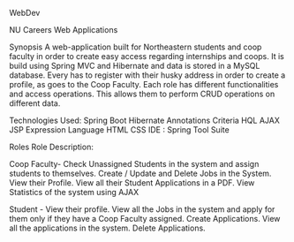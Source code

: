 WebDev


NU Careers Web Applications

Synopsis
A web-application built for Northeastern students and coop faculty in order to create easy access regarding internships and coops. It is build using Spring MVC and Hibernate and data is stored in a MySQL database. Every has to register with their husky address in order to create a profile, as goes to the Coop Faculty. Each role has different functionalities and access operations. This allows them to perform CRUD operations on different data.

Technologies Used:
Spring Boot
Hibernate
Annotations
Criteria
HQL
AJAX
JSP
Expression Language
HTML
CSS
IDE : Spring Tool Suite

Roles
Role Description:

Coop Faculty-	Check Unassigned Students in the system and assign students to themselves. Create / Update and Delete Jobs in the System. View their Profile. View all their Student Applications in a PDF. View Statistics of the system using AJAX

Student	- View their profile. View all the Jobs in the system and apply for them only if they have a Coop Faculty assigned. Create Applications. View all the applications in the system. Delete Applications.

